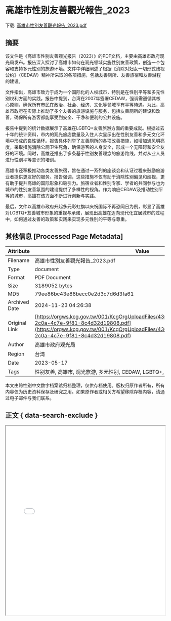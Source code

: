 # 高雄市性別友善觀光報告_2023

<!-- tcd_download_link -->
下载: <a href="高雄市性別友善觀光報告_2023.pdf" download>高雄市性別友善觀光報告_2023.pdf</a>
<!-- tcd_download_link_end -->

## 摘要

<!-- tcd_abstract -->
该文件是《高雄市性别友善观光报告（2023）》的PDF文档，主要由高雄市政府观光局发布。报告深入探讨了高雄市如何在观光领域实施性别友善政策，创造一个包容和支持多元性别的旅游环境。文件中详细阐述了根据《消除对妇女一切形式歧视公约》（CEDAW）精神所采取的各项措施，包括友善廁所、友善旅宿和友善游程的建设。 

文件指出，高雄市致力于成为一个国际化的人权城市，特别是在性别平等和多元性别权利方面的实践。报告中提到，台湾在2007年签署CEDAW，强调需遵循其核心原则，确保所有市民在政治、社会、经济、文化等领域享有平等待遇。为此，高雄市政府在实际上推动了多个友善的旅游设施与服务，包括友善厕所的建设和改善，确保所有游客都能享受到安全、干净和便利的公共设施。 

报告中提到的统计数据展示了高雄在LGBTQ+友善旅游方面的重要成就。根据过去十年的统计资料，市内的观光旅店数量及入住人次显示出在性别友善和多元文化环境中形成的良性循环。报告具体列举了友善厕所的各项改善措施，如增加通风明亮度，采取措施消除公厕卫生死角，确保游客的人身安全，形成一个无障碍和安全友好的环境。同时，高雄还推出了多条基于性别友善理念的旅游路线，并对从业人员进行性别平等意识的培训。

高雄市还积极推动各类友善旅宿，旨在通过一系列的座谈会和认证过程来鼓励旅游业者提供更友好的服务。报告强调，这些措施不仅有助于消除性别偏见和歧视，更有助于提升高雄的国际形象和吸引力。旅宿业者和性别专家、学者的共同参与也为城市的性别友善氛围的建设提供了多样性的视角。作为响应CEDAW及推动性别平等的城市，高雄在该方面不断进行创新与实践。

最后，文件以高雄市政府升起多元彩虹旗以庆祝国际不再恐同日为例，彰显了高雄对LGBTQ+友善城市形象的重视与承诺，展现出高雄在迈向现代化宜居城市的过程中，如何通过友善的政策和实践来实现多元性别的平等与尊重。

<!-- tcd_abstract_end -->

## 其他信息 [Processed Page Metadata]

| Attribute       | Value                                  |
|-----------------|----------------------------------------|
| Filename        | 高雄市性別友善觀光報告_2023.pdf                             |
| Type            | document                                 |
| Format          | PDF Document                               |
| Size            | 3189052 bytes                           |
| MD5             | 79ee86bc43e88becc0e2d3c7d6d3fa61                                  |
| Archived Date   | 2024-11-23 04:26:38                             |
| Original Link   | [https://orgws.kcg.gov.tw/001/KcgOrgUploadFiles/436/relfile/75410/62023/da100836-2c0a-4c7e-9f81-8c4d32d19808.pdf](https://orgws.kcg.gov.tw/001/KcgOrgUploadFiles/436/relfile/75410/62023/da100836-2c0a-4c7e-9f81-8c4d32d19808.pdf)                         |
| Author          | 高雄市政府观光局                               |
| Region          | 台湾                               |
| Date            | 2023-05-17                                 |
| Tags            | 性别友善, 高雄市, 观光旅游, 多元性别, CEDAW, LGBTQ+, 友善厕所, 友善旅宿, 性别平等                                 |

本文由跨性别中文数字档案馆归档整理，仅供存档使用。版权归原作者所有，所有内容仅为历史资料保存及研究之用。如果原作者或相关方希望移除存档内容，请通过电子邮件与我们联系。

## 正文 { data-search-exclude }

<!-- tcd_main_text -->
<iframe src="../高雄市性別友善觀光報告_2023.pdf" width="100%" height="600px">
    <p>无法显示PDF，请下载查看。</p>
</iframe>
<!-- tcd_main_text_end -->

